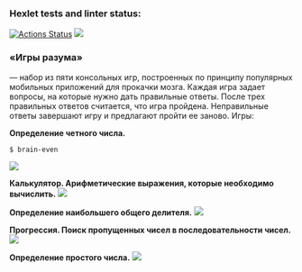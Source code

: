### Hexlet tests and linter status:

[![Actions Status](https://github.com/tanyatoday/frontend-project-lvl1/workflows/hexlet-check/badge.svg)](https://github.com/tanyatoday/frontend-project-lvl1/actions) <a href="https://codeclimate.com/github/tanyatoday/frontend-project-lvl1/maintainability"><img src="https://api.codeclimate.com/v1/badges/acfe57d743d1fd1b034f/maintainability" /></a>

<h3> <b>«Игры разума»</b> </h3> — набор из пяти консольных игр, построенных по принципу популярных мобильных приложений для прокачки мозга. Каждая игра задает вопросы, на которые нужно дать правильные ответы. После трех правильных ответов считается, что игра пройдена. Неправильные ответы завершают игру и предлагают пройти ее заново. 
Игры:

<b>Определение четного числа.</b>

```sh
$ brain-even
```

<a href="https://asciinema.org/a/MYN2LR0QIplmOi7ZlE57hhAk9" target="_blank"><img src="https://asciinema.org/a/MYN2LR0QIplmOi7ZlE57hhAk9.svg" /></a>

<b>Калькулятор. Арифметические выражения, которые необходимо вычислить.</b>
<a href="https://asciinema.org/a/8BeaGdgHIGk9lX5zjGzh6gdhj" target="_blank"><img src="https://asciinema.org/a/8BeaGdgHIGk9lX5zjGzh6gdhj.svg" /></a>

<b>Определение наибольшего общего делителя.</b>
<a href="https://asciinema.org/a/Zwt0meh33A5R33e3rWkTermqg" target="_blank"><img src="https://asciinema.org/a/Zwt0meh33A5R33e3rWkTermqg.svg" /></a>

<b>Прогрессия. Поиск пропущенных чисел в последовательности чисел.</b>
<a href="https://asciinema.org/a/gjyijN8gN0zgq7Bd633x8qwXK" target="_blank"><img src="https://asciinema.org/a/gjyijN8gN0zgq7Bd633x8qwXK.svg" /></a>

<b>Определение простого числа.</b>
<a href="https://asciinema.org/a/KIgYAATHEGpGSgdS9paXcP1FQ" target="_blank"><img src="https://asciinema.org/a/KIgYAATHEGpGSgdS9paXcP1FQ.svg" /></a>

